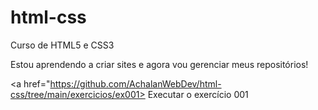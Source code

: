 # html-css
 Curso de HTML5 e CSS3
 
 Estou aprendendo a criar sites e agora vou gerenciar meus repositórios!

 <a href="https://github.com/AchalanWebDev/html-css/tree/main/exercicios/ex001> Executar o exercício 001 </a>

 
